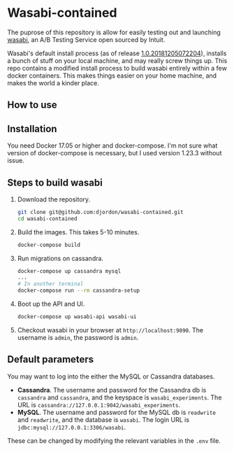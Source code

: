 # Wasabi-contained

The puprose of this repository is allow for easily testing out and launching [wasabi](https://github.com/intuit/wasabi), an A/B Testing Service open sourced by Intuit. 

Wasabi's default install process (as of release [1.0.20181205072204](https://github.com/intuit/wasabi/tree/1.0.20181205072204)), installs a bunch of stuff on your local machine, and may really screw things up. This repo contains a modified install process to build wasabi entirely within a few docker containers. This makes things easier on your home machine, and makes the world a kinder place.


## How to use


Installation
------------

You need Docker 17.05 or higher and docker-compose. I'm not sure what version of docker-compose is necessary, but I used version 1.23.3 without issue.


Steps to build wasabi
---------------------

1. Download the repository.

    ```bash
    git clone git@github.com:djordon/wasabi-contained.git
    cd wasabi-contained
    ```
2. Build the images. This takes 5-10 minutes.

    ```bash
    docker-compose build
    ```
3. Run migrations on cassandra.

    ```bash
    docker-compose up cassandra mysql
    ...
    # In another terminal
    docker-compose run --rm cassandra-setup
    ```
4. Boot up the API and UI.

    ```bash
    docker-compose up wasabi-api wasabi-ui
    ```
5. Checkout wasabi in your browser at `http://localhost:9090`. The username is `admin`, the password is `admin`.


Default parameters
------------------

You may want to log into the either the MySQL or Cassandra databases. 
* **Cassandra**. The username and password for the Cassandra db is `cassandra` and `cassandra`, and the keyspace is `wasabi_experiments`. The URL is `cassandra://127.0.0.1:9042/wasabi_experiments`.
* **MySQL**. The username and password for the MySQL db is `readwrite` and `readwrite`, and the database is `wasabi`. The login URL is `jdbc:mysql://127.0.0.1:3306/wasabi`.

These can be changed by modifying the relevant variables in the `.env` file.
